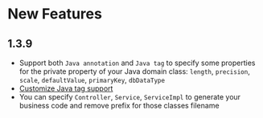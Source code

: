 # New Features

## 1.3.9

- Support both `Java annotation` and `Java tag` to specify some properties for the private property of your Java domain class: `length`, `precision`, `scale`, `defaultValue`, `primaryKey`, `dbDataType`
- [Customize Java tag support](https://github.com/Weasley-J/dtt-spring-boot-parent/blob/main/doc/CustomizeJavaTagHelp.md)
- You can specify `Controller`, `Service`, `ServiceImpl` to generate your business code and remove prefix for those classes filename
